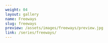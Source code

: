 ```yaml
---
weight: 04
layout: gallery
name: Freeways
slug: freeways
preview: /assets/images/freeways/preview.jpg
link: /series/freeways/
---
```

